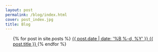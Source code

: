 ```yaml
---
layout: post
permalink: /blog/index.html
cover: post_index.jpg
title: Blog
---
```


<div class="posts">
  <ul class="posts-list">
    {% for post in site.posts %}
      <a class="post-title" href="{{ post.url }}">
        <span class="post-date">{{ post.date | date: '%B %-d, %Y' }}</span>
        {{ post.title }}
      </a>
    {% endfor %}
  </ul>
</div>
